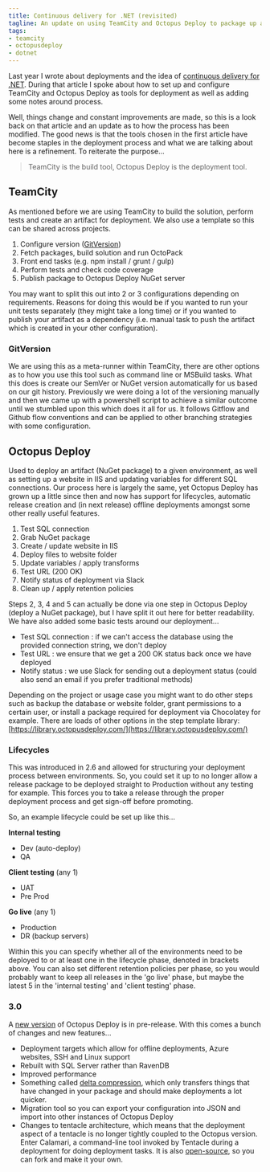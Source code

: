 ```yaml
---
title: Continuous delivery for .NET (revisited)
tagline: An update on using TeamCity and Octopus Deploy to package up and deploy applications.
tags: 
- teamcity 
- octopusdeploy 
- dotnet
---
```


Last year I wrote about deployments and the idea of [continuous delivery for .NET](/blog/continuous-delivery-for-dotnet/). During that article I spoke about how to set up and configure TeamCity and Octopus Deploy as tools for deployment as well as adding some notes around process. 

Well, things change and constant improvements are made, so this is a look back on that article and an update as to how the process has been modified. The good news is that the tools chosen in the first article have become staples in the deployment process and what we are talking about here is a refinement. To reiterate the purpose... 

> TeamCity is the build tool, Octopus Deploy is the deployment tool.

## TeamCity

As mentioned before we are using TeamCity to build the solution, perform tests and create an artifact for deployment. We also use a template so this can be shared across projects.

1. Configure version ([GitVersion](https://github.com/GitTools/GitVersion))
2. Fetch packages, build solution and run OctoPack
3. Front end tasks (e.g. npm install / grunt / gulp)
4. Perform tests and check code coverage
5. Publish package to Octopus Deploy NuGet server

You may want to split this out into 2 or 3 configurations depending on requirements. Reasons for doing this would be if you wanted to run your unit tests separately (they might take a long time) or if you wanted to publish your artifact as a dependency (i.e. manual task to push the artifact which is created in your other configuration). 

### GitVersion

We are using this as a meta-runner within TeamCity, there are other options as to how you use this tool such as command line or MSBuild tasks. What this does is create our SemVer or NuGet version automatically for us based on our git history. Previously we were doing a lot of the versioning manually and then we came up with a powershell script to achieve a similar outcome until we stumbled upon this which does it all for us. It follows Gitflow and Github flow conventions and can be applied to other branching strategies with some configuration.  

## Octopus Deploy

Used to deploy an artifact (NuGet package) to a given environment, as well as setting up a website in IIS and updating variables for different SQL connections. Our process here is largely the same, yet Octopus Deploy has grown up a little since then and now has support for lifecycles, automatic release creation and (in next release) offline deployments amongst some other really useful features.

1. Test SQL connection
2. Grab NuGet package
3. Create / update website in IIS
4. Deploy files to website folder
5. Update variables / apply transforms
6. Test URL (200 OK)
7. Notify status of deployment via Slack
8. Clean up / apply retention policies

Steps 2, 3, 4 and 5 can actually be done via one step in Octopus Deploy (deploy a NuGet package), but I have split it out here for better readability. We have also added some basic tests around our deployment...

- Test SQL connection : if we can't access the database using the provided connection string, we don't deploy
- Test URL : we ensure that we get a 200 OK status back once we have deployed
- Notify status : we use Slack for sending out a deployment status (could also send an email if you prefer traditional methods)

Depending on the project or usage case you might want to do other steps such as backup the database or website folder, grant permissions to a certain user, or install a package required for deployment via Chocolatey for example. There are loads of other options in the step template library: [https://library.octopusdeploy.com/](https://library.octopusdeploy.com/)

### Lifecycles

This was introduced in 2.6 and allowed for structuring your deployment process between environments. So, you could set it up to no longer allow a release package to be deployed straight to Production without any testing for example. This forces you to take a release through the proper deployment process and get sign-off before promoting.

So, an example lifecycle could be set up like this...

**Internal testing**

- Dev (auto-deploy)
- QA

**Client testing** (any 1)

- UAT
- Pre Prod

**Go live** (any 1)

- Production
- DR (backup servers)

Within this you can specify whether all of the environments need to be deployed to or at least one in the lifecycle phase, denoted in brackets above. You can also set different retention policies per phase, so you would probably want to keep all releases in the 'go live' phase, but maybe the latest 5 in the 'internal testing' and 'client testing' phase. 

### 3.0

A [new version](http://octopusdeploy.com/blog/octopus-3.0-pre-release-is-here) of Octopus Deploy is in pre-release. With this comes a bunch of changes and new features...

- Deployment targets which allow for offline deployments, Azure websites, SSH and Linux support
- Rebuilt with SQL Server rather than RavenDB 
- Improved performance
- Something called [delta compression](http://octopusdeploy.com/blog/the-octopus-deploy-3.0-time-saver-delta-compression), which only transfers things that have changed in your package and should make deployments a lot quicker. 
- Migration tool so you can export your configuration into JSON and import into other instances of Octopus Deploy
- Changes to tentacle architecture, which means that the deployment aspect of a tentacle is no longer tightly coupled to the Octopus version. Enter Calamari, a command-line tool invoked by Tentacle during a deployment for doing deployment tasks. It is also [open-source](https://github.com/OctopusDeploy/Calamari), so you can fork and make it your own.